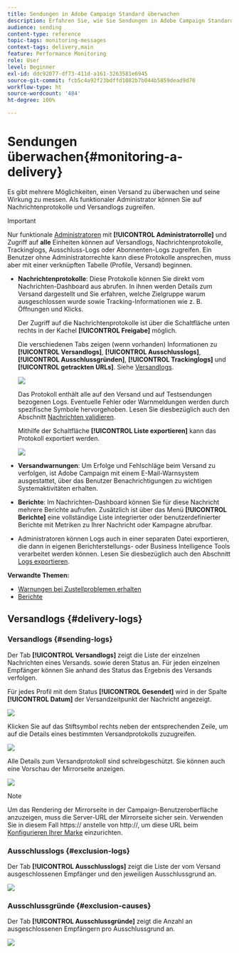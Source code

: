 ```yaml
---
title: Sendungen in Adobe Campaign Standard überwachen
description: Erfahren Sie, wie Sie Sendungen in Adobe Campaign Standard überwachen.
audience: sending
content-type: reference
topic-tags: monitoring-messages
context-tags: delivery,main
feature: Performance Monitoring
role: User
level: Beginner
exl-id: ddc92077-df73-411d-a161-3263581e6945
source-git-commit: fcb5c4a92f23bdffd1082b7b044b5859dead9d70
workflow-type: ht
source-wordcount: '484'
ht-degree: 100%

---
```


# Sendungen überwachen{#monitoring-a-delivery}

Es gibt mehrere Möglichkeiten, einen Versand zu überwachen und seine Wirkung zu messen. Als funktionaler Administrator können Sie auf Nachrichtenprotokolle und Versandlogs zugreifen.

>[!IMPORTANT]
>
>Nur funktionale [Administratoren](../../administration/using/users-management.md#functional-administrators) mit **[!UICONTROL Administratorrolle]** und Zugriff auf **alle** Einheiten können auf Versandlogs, Nachrichtenprotokolle, Trackinglogs, Ausschluss-Logs oder Abonnenten-Logs zugreifen. Ein Benutzer ohne Administratorrechte kann diese Protokolle ansprechen, muss aber mit einer verknüpften Tabelle (Profile, Versand) beginnen.

* **Nachrichtenprotokolle**: Diese Protokolle können Sie direkt vom Nachrichten-Dashboard aus abrufen. In ihnen werden Details zum Versand dargestellt und Sie erfahren, welche Zielgruppe warum ausgeschlossen wurde sowie Tracking-Informationen wie z. B. Öffnungen und Klicks.

   Der Zugriff auf die Nachrichtenprotokolle ist über die Schaltfläche unten rechts in der Kachel **[!UICONTROL Freigabe]** möglich.

   Die verschiedenen Tabs zeigen (wenn vorhanden) Informationen zu **[!UICONTROL Versandlogs]**, **[!UICONTROL Ausschlusslogs]**, **[!UICONTROL Ausschlussgründen]**, **[!UICONTROL Trackinglogs]** und **[!UICONTROL getrackten URLs]**. Siehe [Versandlogs](#delivery-logs).

   ![](assets/sending_delivery1.png)

   Das Protokoll enthält alle auf den Versand und auf Testsendungen bezogenen Logs. Eventuelle Fehler oder Warnmeldungen werden durch spezifische Symbole hervorgehoben. Lesen Sie diesbezüglich auch den Abschnitt [Nachrichten validieren](../../sending/using/previewing-messages.md).

   Mithilfe der Schaltfläche **[!UICONTROL Liste exportieren]** kann das Protokoll exportiert werden.

   ![](assets/sending_delivery2.png)

* **Versandwarnungen**: Um Erfolge und Fehlschläge beim Versand zu verfolgen, ist Adobe Campaign mit einem E-Mail-Warnsystem ausgestattet, über das Benutzer Benachrichtigungen zu wichtigen Systemaktivitäten erhalten.
* **Berichte**: Im Nachrichten-Dashboard können Sie für diese Nachricht mehrere Berichte aufrufen. Zusätzlich ist über das Menü **[!UICONTROL Berichte]** eine vollständige Liste integrierter oder benutzerdefinierter Berichte mit Metriken zu Ihrer Nachricht oder Kampagne abrufbar.
* Administratoren können Logs auch in einer separaten Datei exportieren, die dann in eigenen Berichterstellungs- oder Business Intelligence Tools verarbeitet werden können. Lesen Sie diesbezüglich auch den Abschnitt [Logs exportieren](../../automating/using/exporting-logs.md).

**Verwandte Themen:**

* [Warnungen bei Zustellproblemen erhalten](../../sending/using/receiving-alerts-when-failures-happen.md)
* [Berichte](../../reporting/using/about-dynamic-reports.md)

## Versandlogs {#delivery-logs}

### Versandlogs {#sending-logs}

Der Tab **[!UICONTROL Versandlogs]** zeigt die Liste der einzelnen Nachrichten eines Versands. sowie deren Status an. Für jeden einzelnen Empfänger können Sie anhand des Status das Ergebnis des Versands verfolgen.

Für jedes Profil mit dem Status **[!UICONTROL Gesendet]** wird in der Spalte **[!UICONTROL Datum]** der Versandzeitpunkt der Nachricht angezeigt.

![](assets/sending_delivery3.png)

Klicken Sie auf das Stiftsymbol rechts neben der entsprechenden Zeile, um auf die Details eines bestimmten Versandprotokolls zuzugreifen.

![](assets/sending_access-sending-log.png)

Alle Details zum Versandprotokoll sind schreibgeschützt. Sie können auch eine Vorschau der Mirrorseite anzeigen.

![](assets/sending_sending-log.png)

>[!NOTE]
>
>Um das Rendering der Mirrorseite in der Campaign-Benutzeroberfläche anzuzeigen, muss die Server-URL der Mirrorseite sicher sein. Verwenden Sie in diesem Fall https:// anstelle von http://, um diese URL beim [Konfigurieren Ihrer Marke](../../administration/using/branding.md#configuring-and-using-brands) einzurichten.

### Ausschlusslogs {#exclusion-logs}

Der Tab **[!UICONTROL Ausschlusslogs]** zeigt die Liste der vom Versand ausgeschlossenen Empfänger und den jeweiligen Ausschlussgrund an.

![](assets/sending_delivery4.png)

### Ausschlussgründe {#exclusion-causes}

Der Tab **[!UICONTROL Ausschlussgründe]** zeigt die Anzahl an ausgeschlossenen Empfängern pro Ausschlussgrund an.

![](assets/sending_delivery5.png)
